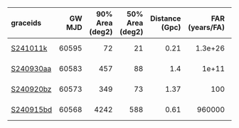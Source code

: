 | graceids                                                          |   GW MJD |   90% Area (deg2) |   50% Area (deg2) |   Distance (Gpc) |   FAR (years/FA) |   Mass (M_sol) | gcnids                                                                      |   time |   probability | start                   | comments            |
|:------------------------------------------------------------------|---------:|------------------:|------------------:|-----------------:|-----------------:|---------------:|:----------------------------------------------------------------------------|-------:|--------------:|:------------------------|:--------------------|
| [S241011k](https://gracedb.ligo.org/superevents/S241011k/view/)   |    60595 |                72 |                21 |             0.21 |          1.3e+26 |             12 | [2024-10-11T23:38:35](https://fritz.science/gcn_events/2024-10-11T23:38:35) |    300 |          0.52 | 2024-10-12T02:12:49.314 | fails mass criteria |
| [S240930aa](https://gracedb.ligo.org/superevents/S240930aa/view/) |    60583 |               457 |                88 |             1.4  |          1e+11   |             51 | [2024-09-30T04:00:00](https://fritz.science/gcn_events/2024-09-30T04:00:00) |    660 |          0.62 | 2024-09-30T04:00:44.802 | fails mass criteria |
| [S240920bz](https://gracedb.ligo.org/superevents/S240920bz/view/) |    60573 |               349 |                73 |             1.37 |        100       |             53 | [2024-09-20T07:34:24](https://fritz.science/gcn_events/2024-09-20T07:34:24) |   1080 |          0.51 | 2024-09-20T07:35:15.306 | fails mass criteria |
| [S240915bd](https://gracedb.ligo.org/superevents/S240915bd/view/) |    60568 |              4242 |               588 |             0.61 |     960000       |             24 | [2024-09-15T10:51:51](https://fritz.science/gcn_events/2024-09-15T10:51:51) |    600 |          0.94 | 2024-09-15T11:16:06.636 | fails mass criteria |